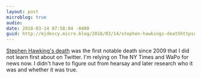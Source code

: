 ```yaml
---
layout: post
microblog: true
audio: 
date: 2018-03-14 07:58:04 -0400
guid: http://mjdescy.micro.blog/2018/03/14/stephen-hawkings-deathhttpsnytimstkrhql.html
---
```

[Stephen Hawking's death](https://nyti.ms/2tKRHQL) was the first notable death since 2009 that I did not learn first about on Twitter. I'm relying on The NY Times and WaPo for news now. I didn't have to figure out from hearsay and later research who it was and whether it was true.
